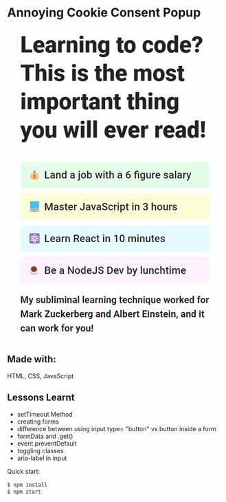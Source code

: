 # Annoying Cookie Consent Popup

![annoying pop up cookie form](./images/cookie-consent.gif)

## Made with:

HTML, CSS, JavaScript

## Lessons Learnt

- setTimeout Method
- creating forms
- difference between using input type= "button" vs button inside a form
- formData and .get()
- event.preventDefault
- toggling classes
- aria-label in input

Quick start:

```
$ npm install
$ npm start
```
